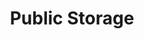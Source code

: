 ---
title: "Public Storage"
url: /chicago/public-storage-west-howard-street/
shop: storage rental
---